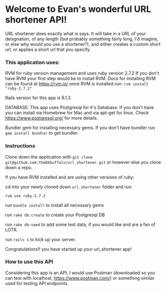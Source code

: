 # Welcome to Evan's wonderful URL shortener API! 

URL shortener does exactly what is says. It will take in a URL of your deisgnation, of any length (but probably something fairly long, I'd imagine, or else why would you use a shortener?), and either creates a custom short url, or applies a short url that you specify.

### This application uses:
RVM for ruby version management and uses ruby version 2.7.2
If you don't have RVM your first step would be to install RVM. Docs for installing RVM can be found at https://rvm.io/
once RVM is installed run:
`rvm install "ruby-2.7.2"`

Rails version for this app is 6.1.3

DATABASE:
This app uses Postgresql for it's Database. If you don't have you can install via Homebrew for Mac and via apt-get for linux. Check https://www.postgresql.org/ for more details.

Bundler gem for installing necessary gems. If you don't have bundler run `gem install bundler` to get bundler.

### Instructions
Clone down the application with `git clone git@github.com:thebkbuffalo/url_shortener.git` or however else you clone down a repo.

If you have RVM installed and are using other versions of ruby:

cd into your newly cloned down `url_shortener` folder and run:

`rvm use ruby-2.7.2`

run `bundle install` to install all necessary gems

run `rake db:create` to create your Postgresql DB

run `rake db:seed` to add some test data, if you would like and are a fan of LOTR.

run `rails s` to kick up your server.

Congratulations!! 
you have started up your url_shortener app!

### How to use this API

Considering this app is an API, I would use Postman (downloaded so you can test with localhost, https://www.postman.com/) or something similar used for testing API endpoints.
